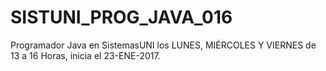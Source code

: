 # SISTUNI_PROG_JAVA_016
Programador Java en SistemasUNI los LUNES, MIÉRCOLES Y VIERNES de 13 a 16 Horas, inicia el 23-ENE-2017.
